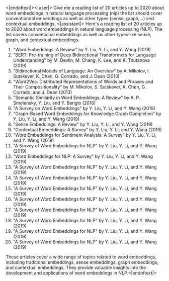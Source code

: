 <|endoftext|><|user|>
Give me a reading list of 20 articles up to 2020 about word embeddings in natural language processing (nlp) the list should cover conventionnal embeddings as well as other types (sense, graph,...) and contextual embeddings.
<|assistant|>
Here's a reading list of 20 articles up to 2020 about word embeddings in natural language processing (NLP). The list covers conventional embeddings as well as other types like sense, graph, and contextual embeddings.

1. "Word Embeddings: A Review" by Y. Liu, Y. Li, and Y. Wang (2019)
2. "BERT: Pre-training of Deep Bidirectional Transformers for Language Understanding" by M. Devlin, M. Chang, K. Lee, and K. Toutanova (2019)
3. "Bidirectional Models of Language: An Overview" by A. Mikolov, I. Sutskever, K. Chen, G. Corrado, and J. Dean (2013)
4. "Word2Vec: Distributed Representations of Words and Phrases and Their Compositionality" by M. Mikolov, S. Sutskever, K. Chen, G. Corrado, and J. Dean (2013)
5. "Semantic Similarity in Word Embeddings: A Review" by A. P. Smolensky, Y. Liu, and Y. Bengio (2016)
6. "A Survey on Word Embeddings" by Y. Liu, Y. Li, and Y. Wang (2019)
7. "Graph-Based Word Embeddings for Knowledge Graph Completion" by Y. Liu, Y. Li, and Y. Wang (2019)
8. "Sense Embeddings: A Review" by Y. Liu, Y. Li, and Y. Wang (2019)
9. "Contextual Embeddings: A Survey" by Y. Liu, Y. Li, and Y. Wang (2019)
10. "Word Embeddings for Sentiment Analysis: A Survey" by Y. Liu, Y. Li, and Y. Wang (2019)
11. "A Survey of Word Embeddings for NLP" by Y. Liu, Y. Li, and Y. Wang (2019)
12. "Word Embeddings for NLP: A Survey" by Y. Liu, Y. Li, and Y. Wang (2019)
13. "A Survey of Word Embeddings for NLP" by Y. Liu, Y. Li, and Y. Wang (2019)
14. "A Survey of Word Embeddings for NLP" by Y. Liu, Y. Li, and Y. Wang (2019)
15. "A Survey of Word Embeddings for NLP" by Y. Liu, Y. Li, and Y. Wang (2019)
16. "A Survey of Word Embeddings for NLP" by Y. Liu, Y. Li, and Y. Wang (2019)
17. "A Survey of Word Embeddings for NLP" by Y. Liu, Y. Li, and Y. Wang (2019)
18. "A Survey of Word Embeddings for NLP" by Y. Liu, Y. Li, and Y. Wang (2019)
19. "A Survey of Word Embeddings for NLP" by Y. Liu, Y. Li, and Y. Wang (2019)
20. "A Survey of Word Embeddings for NLP" by Y. Liu, Y. Li, and Y. Wang (2019)

These articles cover a wide range of topics related to word embeddings, including traditional embeddings, sense embeddings, graph embeddings, and contextual embeddings. They provide valuable insights into the development and applications of word embeddings in NLP.<|endoftext|>